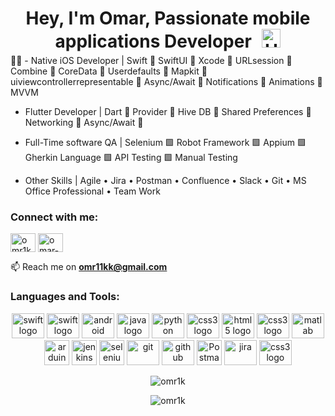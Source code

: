 <h1 style="text-align: center;margin-bottom: 5px;">Hey, I'm Omar, Passionate mobile applications Developer <img src="https://raw.githubusercontent.com/iampavangandhi/iampavangandhi/master/gifs/Hi.gif" alt="Hi" style="width: 30px;margin-left: 10px;"></h1>
🔹🔸 
- Native iOS Developer | Swift 🔸 SwiftUI 🔸 Xcode 🔸 URLsession 🔸 Combine 🔸 CoreData 🔸 Userdefaults 🔸 Mapkit 🔸 uiviewcontrollerrepresentable 🔸 Async/Await 🔸 Notifications 🔸 Animations 🔸 MVVM

- Flutter Developer | Dart 🔹 Provider 🔹 Hive DB 🔹 Shared Preferences 🔹 Networking 🔹 Async/Await 🔹

- Full-Time software QA | Selenium 🟩 Robot Framework 🟩 Appium 🟩 Gherkin Language 🟩 API Testing 🟩 Manual Testing 

- Other Skills | Agile • Jira • Postman • Confluence • Slack • Git • MS Office Professional • Team Work

<h3 align="left">Connect with me:</h3>
<p align="left">
<a href="https://twitter.com/omr1k" target="blank"><img align="center" src="https://raw.githubusercontent.com/rahuldkjain/github-profile-readme-generator/master/src/images/icons/Social/twitter.svg" alt="omr1k" height="30" width="40" /></a>
<a href="https://linkedin.com/in/omar-khattab-omr1k" target="blank"><img align="center" src="https://raw.githubusercontent.com/rahuldkjain/github-profile-readme-generator/master/src/images/icons/Social/linked-in-alt.svg" alt="omar-khattab-omr1k" height="30" width="40" /></a>

📫 Reach me on **omr11kk@gmail.com**

</p>

<h3 align="left">Languages and Tools:</h3>
<div align="center">
    <img src="https://cdn.jsdelivr.net/gh/devicons/devicon/icons/flutter/flutter-original.svg" height="40" width="52" alt="swift logo"  />
    <img src="https://cdn.jsdelivr.net/gh/devicons/devicon/icons/swift/swift-original.svg" height="40" width="52" alt="swift logo"  />
    <img src="https://cdn.jsdelivr.net/gh/devicons/devicon/icons/android/android-original.svg" height="40" width="52" alt="android logo"  />
    <img src="https://cdn.jsdelivr.net/gh/devicons/devicon/icons/java/java-original.svg" height="40" width="52" alt="java logo"  />
    <img src="https://cdn.jsdelivr.net/gh/devicons/devicon/icons/python/python-original.svg" height="40" width="52" alt="python logo"  />
    <img src="https://cdn.jsdelivr.net/gh/devicons/devicon/icons/androidstudio/androidstudio-plain.svg" height="40" width="52" alt="css3 logo"  />
    <img src="https://cdn.jsdelivr.net/gh/devicons/devicon/icons/vscode/vscode-original.svg" height="40" width="52" alt="html5 logo"  />    
    <img src="https://cdn.jsdelivr.net/gh/devicons/devicon/icons/xcode/xcode-original.svg" height="40" width="52" alt="css3 logo"  />
    <img src="https://cdn.jsdelivr.net/gh/devicons/devicon/icons/matlab/matlab-original.svg" height="40" width="52" alt="matlab logo"  />
    <img src="https://cdn.worldvectorlogo.com/logos/arduino-1.svg" alt="arduino" width="40" height="40" />
    <img src="https://www.vectorlogo.zone/logos/jenkins/jenkins-icon.svg" alt="jenkins" width="40" height="40" />
    <img src="https://raw.githubusercontent.com/detain/svg-logos/780f25886640cef088af994181646db2f6b1a3f8/svg/selenium-logo.svg" alt="selenium" width="40" height="40" />
    <img src="https://cdn.jsdelivr.net/gh/devicons/devicon/icons/git/git-original.svg" height="40" width="52" alt="git"  />
    <img src="https://cdn.jsdelivr.net/gh/devicons/devicon/icons/github/github-original.svg" height="40" width="52" alt="github"  />
    <img src="https://www.vectorlogo.zone/logos/getpostman/getpostman-icon.svg" alt="Postman" width="40" height="40" />
    <img src="https://cdn.jsdelivr.net/gh/devicons/devicon/icons/jira/jira-original.svg" height="40" width="52" alt="jira"  />
    <img src="https://cdn.jsdelivr.net/gh/devicons/devicon/icons/slack/slack-original.svg" height="40" width="52" alt="css3 logo"  />


  </div>
</p>

<div align="center" >
<p><img align="center" src="https://github-readme-streak-stats.herokuapp.com/?user=omr1k&" alt="omr1k" /></p>
</div>

<p align="center"> <img src="https://komarev.com/ghpvc/?username=omr1k&label=Profile%20views&color=0e75b6&style=flat" alt="omr1k" /> </p>

